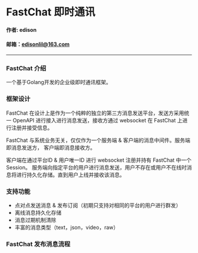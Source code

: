 # FastChat 即时通讯

#### 作者: edison

#### 邮箱：edisonlil@163.com

---

### FastChat 介绍

一个基于Golang开发的企业级即时通讯框架。

### 框架设计

FastChat 在设计上是作为一个纯粹的独立的第三方消息发送平台，发送方采用统一 OpenAPI 进行接入进行消息发送，接收方通过 websocket 在 FastChat 上进行注册并接受信息。

FastChat 与系统业务无关，仅仅作为一个服务端 & 客户端的消息中间件。服务端即消息发送方， 客户端即消息接收方。 

客户端在通过平台ID & 用户唯一ID 进行 websocket 注册并持有 FastChat 中一个 Session。 服务端向指定平台的用户进行消息发送，用户不存在或用户不在线时消息将进行持久化存储。直到用户上线并接收该消息。


### 支持功能

* 点对点发送消息 & 发布订阅（初期只支持对相同的平台的用户进行群发）
* 离线消息持久化存储
* 消息过期机制清除
* 丰富的消息类型（text，json，video，raw）


### FastChat 发布消息流程















